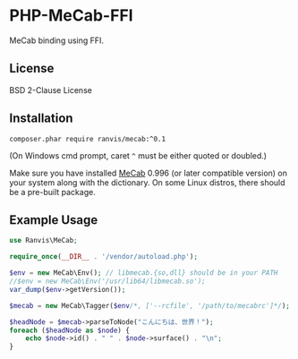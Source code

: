 # PHP-MeCab-FFI

MeCab binding using FFI.


## License

BSD 2-Clause License


## Installation

`
composer.phar require ranvis/mecab:^0.1
`

(On Windows cmd prompt, caret `^` must be either quoted or doubled.)

Make sure you have installed [MeCab](http://taku910.github.io/mecab/) 0.996 (or later compatible version) on your system along with the dictionary.
On some Linux distros, there should be a pre-built package.


## Example Usage

```php
use Ranvis\MeCab;

require_once(__DIR__ . '/vendor/autoload.php');

$env = new MeCab\Env(); // libmecab.{so,dll} should be in your PATH
//$env = new MeCab\Env('/usr/lib64/libmecab.so');
var_dump($env->getVersion());

$mecab = new MeCab\Tagger($env/*, ['--rcfile', '/path/to/mecabrc']*/);

$headNode = $mecab->parseToNode("こんにちは、世界！");
foreach ($headNode as $node) {
    echo $node->id() . " " . $node->surface() . "\n";
}
```
